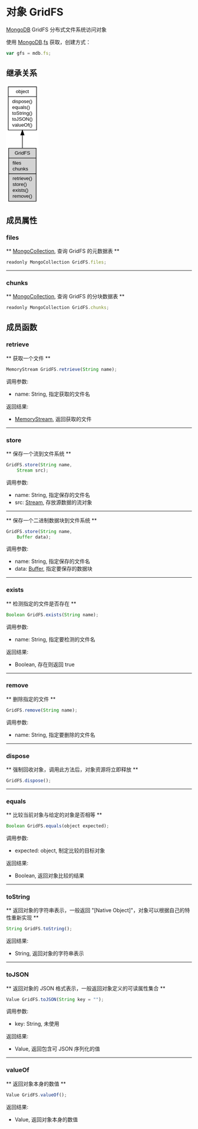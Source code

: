 # 对象 GridFS
[MongoDB](MongoDB.md) GridFS 分布式文件系统访问对象

使用 [MongoDB](MongoDB.md).[fs](../../module/ifs/fs.md) 获取，创建方式：

```JavaScript
var gfs = mdb.fs;
```

## 继承关系
<div class="inherits"><svg width="66pt" height="242pt" viewBox="0.00 0.00 65.66 242.00" xmlns="http://www.w3.org/2000/svg" xmlns:xlink="http://www.w3.org/1999/xlink">
<g id="graph0" class="graph" transform="scale(1 1) rotate(0) translate(4 238)">
<title>%0</title>
<polygon fill="#ffffff" stroke="transparent" points="-4,4 -4,-238 61.663,-238 61.663,4 -4,4"/>
<!-- object -->
<g id="node1" class="node">
<title>object</title>
<g id="a_node1"><a xlink:href="object.md" xlink:title="object">
<polygon fill="#ffffff" stroke="#000000" points="0,-145.5 0,-233.5 57.663,-233.5 57.663,-145.5 0,-145.5"/>
<text text-anchor="middle" x="28.8315" y="-220.5" font-family="Helvetica,sans-Serif" font-size="10.00" fill="#000000">object</text>
<polyline fill="none" stroke="#000000" points="0,-213.5 57.663,-213.5 "/>
<text text-anchor="start" x="8" y="-200.5" font-family="Helvetica,sans-Serif" font-size="10.00" fill="#000000">dispose()</text>
<text text-anchor="start" x="8" y="-188.5" font-family="Helvetica,sans-Serif" font-size="10.00" fill="#000000">equals()</text>
<text text-anchor="start" x="8" y="-176.5" font-family="Helvetica,sans-Serif" font-size="10.00" fill="#000000">toString()</text>
<text text-anchor="start" x="8" y="-164.5" font-family="Helvetica,sans-Serif" font-size="10.00" fill="#000000">toJSON()</text>
<text text-anchor="start" x="8" y="-152.5" font-family="Helvetica,sans-Serif" font-size="10.00" fill="#000000">valueOf()</text>
</a>
</g>
</g>
<!-- GridFS -->
<g id="node2" class="node">
<title>GridFS</title>
<g id="a_node2"><a xlink:title="GridFS">
<polygon fill="#d3d3d3" stroke="#000000" points=".835,-.5 .835,-108.5 56.828,-108.5 56.828,-.5 .835,-.5"/>
<text text-anchor="middle" x="28.8315" y="-95.5" font-family="Helvetica,sans-Serif" font-size="10.00" fill="#000000">GridFS</text>
<polyline fill="none" stroke="#000000" points=".835,-88.5 56.828,-88.5 "/>
<text text-anchor="start" x="8.835" y="-75.5" font-family="Helvetica,sans-Serif" font-size="10.00" fill="#000000">files</text>
<text text-anchor="start" x="8.835" y="-63.5" font-family="Helvetica,sans-Serif" font-size="10.00" fill="#000000">chunks</text>
<polyline fill="none" stroke="#000000" points=".835,-56.5 56.828,-56.5 "/>
<text text-anchor="start" x="8.835" y="-43.5" font-family="Helvetica,sans-Serif" font-size="10.00" fill="#000000">retrieve()</text>
<text text-anchor="start" x="8.835" y="-31.5" font-family="Helvetica,sans-Serif" font-size="10.00" fill="#000000">store()</text>
<text text-anchor="start" x="8.835" y="-19.5" font-family="Helvetica,sans-Serif" font-size="10.00" fill="#000000">exists()</text>
<text text-anchor="start" x="8.835" y="-7.5" font-family="Helvetica,sans-Serif" font-size="10.00" fill="#000000">remove()</text>
</a>
</g>
</g>
<!-- object&#45;&gt;GridFS -->
<g id="edge1" class="edge">
<title>object-&gt;GridFS</title>
<path fill="none" stroke="#000000" d="M28.8315,-135.2187C28.8315,-126.4825 28.8315,-117.439 28.8315,-108.7047"/>
<polygon fill="#000000" stroke="#000000" points="25.3316,-135.2959 28.8315,-145.296 32.3316,-135.296 25.3316,-135.2959"/>
</g>
</g>
</svg></div>

## 成员属性
        
### files
** [MongoCollection](MongoCollection.md), 查询 GridFS 的元数据表 **

```JavaScript
readonly MongoCollection GridFS.files;
```

--------------------------
### chunks
** [MongoCollection](MongoCollection.md), 查询 GridFS 的分块数据表 **

```JavaScript
readonly MongoCollection GridFS.chunks;
```

## 成员函数
        
### retrieve
** 获取一个文件 **

```JavaScript
MemoryStream GridFS.retrieve(String name);
```

调用参数:
* name: String, 指定获取的文件名

返回结果:
* [MemoryStream](MemoryStream.md), 返回获取的文件

--------------------------
### store
** 保存一个流到文件系统 **

```JavaScript
GridFS.store(String name,
    Stream src);
```

调用参数:
* name: String, 指定保存的文件名
* src: [Stream](Stream.md), 存放源数据的流对象

--------------------------
** 保存一个二进制数据块到文件系统 **

```JavaScript
GridFS.store(String name,
    Buffer data);
```

调用参数:
* name: String, 指定保存的文件名
* data: [Buffer](Buffer.md), 指定要保存的数据块

--------------------------
### exists
** 检测指定的文件是否存在 **

```JavaScript
Boolean GridFS.exists(String name);
```

调用参数:
* name: String, 指定要检测的文件名

返回结果:
* Boolean, 存在则返回 true

--------------------------
### remove
** 删除指定的文件 **

```JavaScript
GridFS.remove(String name);
```

调用参数:
* name: String, 指定要删除的文件名

--------------------------
### dispose
** 强制回收对象，调用此方法后，对象资源将立即释放 **

```JavaScript
GridFS.dispose();
```

--------------------------
### equals
** 比较当前对象与给定的对象是否相等 **

```JavaScript
Boolean GridFS.equals(object expected);
```

调用参数:
* expected: object, 制定比较的目标对象

返回结果:
* Boolean, 返回对象比较的结果

--------------------------
### toString
** 返回对象的字符串表示，一般返回 "[Native Object]"，对象可以根据自己的特性重新实现 **

```JavaScript
String GridFS.toString();
```

返回结果:
* String, 返回对象的字符串表示

--------------------------
### toJSON
** 返回对象的 JSON 格式表示，一般返回对象定义的可读属性集合 **

```JavaScript
Value GridFS.toJSON(String key = "");
```

调用参数:
* key: String, 未使用

返回结果:
* Value, 返回包含可 JSON 序列化的值

--------------------------
### valueOf
** 返回对象本身的数值 **

```JavaScript
Value GridFS.valueOf();
```

返回结果:
* Value, 返回对象本身的数值


